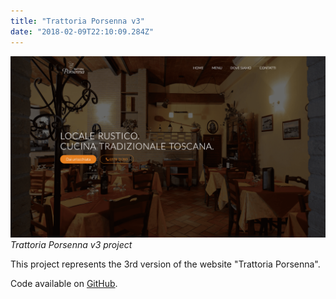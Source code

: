```yaml
---
title: "Trattoria Porsenna v3"
date: "2018-02-09T22:10:09.284Z"
---
```


![Trattoria Porsenna v3 project](1.png)
_Trattoria Porsenna v3 project_

This project represents the 3rd version of the website "Trattoria Porsenna".

Code available on [GitHub](https://github.com/eneax/Trattoria_Porsenna_v3).
